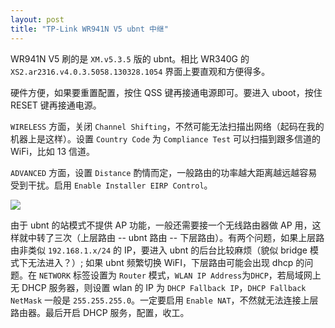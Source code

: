 ```yaml
---
layout: post
title: "TP-Link WR941N V5 ubnt 中继"
---
```

WR941N V5 刷的是 `XM.v5.3.5` 版的 ubnt。相比 WR340G 的 `XS2.ar2316.v4.0.3.5058.130328.1054` 界面上要直观和方便得多。

硬件方便，如果要重置配置，按住 QSS 键再接通电源即可。要进入 uboot，按住 RESET 键再接通电源。

`WIRELESS` 方面，关闭 `Channel Shifting`，不然可能无法扫描出网络（起码在我的机器上是这样）。设置 `Country Code` 为 `Compliance Test` 可以扫描到跟多信道的 WiFi，比如 13 信道。

`ADVANCED` 方面，设置 `Distance` 酌情而定，一般路由的功率越大距离越远越容易受到干扰。启用 `Enable Installer EIRP Control`。

![](https://i.imgur.com/G9saXJ5.png)

由于 ubnt 的站模式不提供 AP 功能，一般还需要接一个无线路由器做 AP 用，这样就中转了三次（上层路由 -- ubnt 路由 -- 下层路由）。有两个问题，如果上层路由非类似 `192.168.1.x/24` 的 IP，要进入 ubnt 的后台比较麻烦（貌似 bridge 模式下无法进入？）; 如果 ubnt 频繁切换 WiFI，下层路由可能会出现 dhcp 的问题。在 `NETWORK` 标签设置为 `Router` 模式，`WLAN IP Address`为`DHCP`，若局域网上无 DHCP 服务器，则设置 wlan 的 IP 为 `DHCP Fallback IP`，`DHCP Fallback NetMask` 一般是 `255.255.255.0`。一定要启用 `Enable NAT`，不然就无法连接上层路由器。最后开启 DHCP 服务，配置，收工。
